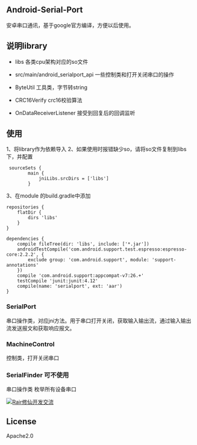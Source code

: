 ## Android-Serial-Port
安卓串口通讯，基于google官方编译，方便以后使用。

## 说明library
* libs
各类cpu架构对应的so文件

* src/main/android_serialport_api
一些控制类和打开关闭串口的操作

* ByteUtil
工具类，字节转string

* CRC16Verify
crc16校验算法

* OnDataReceiverListener
接受到回复后的回调监听

## 使用
1、将library作为依赖导入
2、如果使用时报错缺少so，请将so文件复制到libs下，并配置
```
 sourceSets {
        main {
            jniLibs.srcDirs = ['libs']
        }
```
3、在module 的build.gradle中添加
```
repositories {
    flatDir {
        dirs 'libs'
    }
}
```
```
dependencies {
    compile fileTree(dir: 'libs', include: ['*.jar'])
    androidTestCompile('com.android.support.test.espresso:espresso-core:2.2.2', {
        exclude group: 'com.android.support', module: 'support-annotations'
    })
    compile 'com.android.support:appcompat-v7:26.+'
    testCompile 'junit:junit:4.12'
    compile(name: 'serialport', ext: 'aar')
}
```
### SerialPort
串口操作类，对应jni方法。用于串口打开关闭，获取输入输出流，通过输入输出流发送报文和获取响应报文。

### MachineControl
控制类，打开关闭串口

### SerialFinder 可不使用
串口操作类
枚举所有设备串口

<a target="_blank" href="//shang.qq.com/wpa/qunwpa?idkey=fe261afcf91e31f976ec47fc74c5cc0e1d29843423849dafd78967807aca9f92"><img border="0" src="//pub.idqqimg.com/wpa/images/group.png" alt="Rair修仙开发交流" title="Rair修仙开发交流"></a>

## License
Apache2.0
